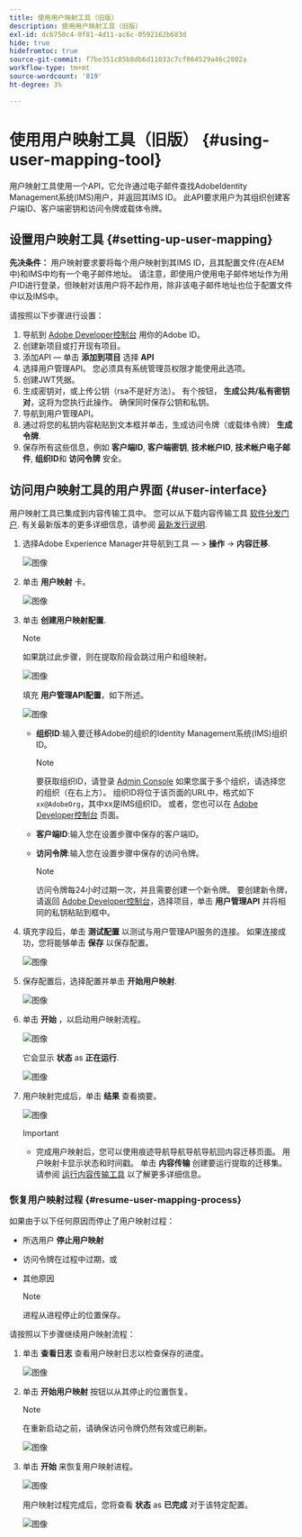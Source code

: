 ```yaml
---
title: 使用用户映射工具（旧版）
description: 使用用户映射工具（旧版）
exl-id: dcb750c4-0f81-4d11-ac6c-0592162b683d
hide: true
hidefromtoc: true
source-git-commit: f7be351c85b8db6d11033c7cf064529a46c2802a
workflow-type: tm+mt
source-wordcount: '819'
ht-degree: 3%

---
```


# 使用用户映射工具（旧版） {#using-user-mapping-tool}

用户映射工具使用一个API，它允许通过电子邮件查找AdobeIdentity Management系统(IMS)用户，并返回其IMS ID。 此API要求用户为其组织创建客户端ID、客户端密钥和访问令牌或载体令牌。

## 设置用户映射工具 {#setting-up-user-mapping}

**先决条件：** 用户映射要求要将每个用户映射到其IMS ID，且其配置文件(在AEM中)和IMS中均有一个电子邮件地址。  请注意，即使用户使用电子邮件地址作为用户ID进行登录，但映射对该用户将不起作用，除非该电子邮件地址也位于配置文件中以及IMS中。

请按照以下步骤进行设置：

1. 导航到 [Adobe Developer控制台](https://console.adobe.io) 用你的Adobe ID。
1. 创建新项目或打开现有项目。
1. 添加API — 单击 **添加到项目** 选择 **API**
1. 选择用户管理API。  您必须具有系统管理员权限才能使用此选项。
1. 创建JWT凭据。
1. 生成密钥对，或上传公钥（rsa不是好方法）。  有个按钮， **生成公共/私有密钥对**，这将为您执行此操作。  确保同时保存公钥和私钥。
1. 导航到用户管理API。
1. 通过将您的私钥内容粘贴到文本框并单击，生成访问令牌（或载体令牌） **生成令牌**.
1. 保存所有这些信息，例如 **客户端ID**, **客户端密钥**, **技术帐户ID**, **技术帐户电子邮件**, **组织ID**&#x200B;和 **访问令牌** 安全。

## 访问用户映射工具的用户界面 {#user-interface}

用户映射工具已集成到内容传输工具中。 您可以从下载内容传输工具 [软件分发门户](https://experience.adobe.com/#/downloads/content/software-distribution/en/aemcloud.html). 有关最新版本的更多详细信息，请参阅 [最新发行说明](/help/release-notes/release-notes-cloud/release-notes-current.md).

1. 选择Adobe Experience Manager并导航到工具 — > **操作** -> **内容迁移**.

   ![图像](/help/journey-migration/content-transfer-tool/assets-user-mapping/user-mapping-access1.png)

1. 单击 **用户映射** 卡。

   ![图像](/help/journey-migration/content-transfer-tool/assets-user-mapping/user-mapping-access2.png)

1. 单击 **创建用户映射配置**.

   >[!NOTE]
   >如果跳过此步骤，则在提取阶段会跳过用户和组映射。

   ![图像](/help/journey-migration/content-transfer-tool/assets-user-mapping/user-mapping-access5.png)

   填充 **用户管理API配置**，如下所述。

   ![图像](/help/journey-migration/content-transfer-tool/assets-user-mapping/user-mapping-access3.png)


   * **组织ID**:输入要迁移Adobe的组织的Identity Management系统(IMS)组织ID。

      >[!NOTE]
      >要获取组织ID，请登录 [Admin Console](https://adminconsole.adobe.com/) 如果您属于多个组织，请选择您的组织（在右上方）。 组织ID将位于该页面的URL中，格式如下 `xx@AdobeOrg`，其中xx是IMS组织ID。  或者，您也可以在 [Adobe Developer控制台](https://console.adobe.io) 页面。

   * **客户端ID**:输入您在设置步骤中保存的客户端ID。

   * **访问令牌**:输入您在设置步骤中保存的访问令牌。

      >[!NOTE]
      >访问令牌每24小时过期一次，并且需要创建一个新令牌。 要创建新令牌，请返回 [Adobe Developer控制台](https://console.adobe.io)，选择项目，单击 **用户管理API** 并将相同的私钥粘贴到框中。

1. 填充字段后，单击 **测试配置** 以测试与用户管理API服务的连接。 如果连接成功，您将能够单击 **保存** 以保存配置。

   ![图像](/help/journey-migration/content-transfer-tool/assets-user-mapping/user-mapping-access4.png)

1. 保存配置后，选择配置并单击 **开始用户映射**.

   ![图像](/help/journey-migration/content-transfer-tool/assets-user-mapping/user-mapping-landing4.png)

1. 单击 **开始** ，以启动用户映射流程。

   ![图像](/help/journey-migration/content-transfer-tool/assets-user-mapping/resume-user-mapping3.png)

   它会显示 **状态** as **正在运行**.

   ![图像](/help/journey-migration/content-transfer-tool/assets-user-mapping/user-mapping-start1.png)


1. 用户映射完成后，单击 **结果** 查看摘要。

   ![图像](/help/journey-migration/content-transfer-tool/assets-user-mapping/user-mapping-landing5.png)

   >[!IMPORTANT]
   >* 完成用户映射后，您可以使用痕迹导航导航导航导航回内容迁移页面。 用户映射卡显示状态和时间戳。 单击 **内容传输** 创建要运行提取的迁移集。 请参阅 [运行内容传输工具](https://experienceleague.adobe.com/docs/experience-manager-cloud-service/moving/cloud-migration/content-transfer-tool/using-content-transfer-tool.html?lang=en#running-tool) 以了解更多详细信息。


### 恢复用户映射过程 {#resume-user-mapping-process}

如果由于以下任何原因而停止了用户映射过程：

* 所选用户 **停止用户映射**
* 访问令牌在过程中过期，或
* 其他原因

   >[!NOTE]
   >进程从进程停止的位置保存。

请按照以下步骤继续用户映射流程：

1. 单击 **查看日志** 查看用户映射日志以检查保存的进度。

   ![图像](/help/journey-migration/content-transfer-tool/assets-user-mapping/resume-user-mapping1.png)

1. 单击 **开始用户映射** 按钮以从其停止的位置恢复。

   >[!NOTE]
   >在重新启动之前，请确保访问令牌仍然有效或已刷新。

   ![图像](/help/journey-migration/content-transfer-tool/assets-user-mapping/resume-user-mapping2.png)

1. 单击 **开始** 来恢复用户映射进程。

   ![图像](/help/journey-migration/content-transfer-tool/assets-user-mapping/resume-user-mapping3.png)

   用户映射过程完成后，您将查看 **状态** as **已完成** 对于该特定配置。

   ![图像](/help/journey-migration/content-transfer-tool/assets-user-mapping/resume-user-mapping4.png)
